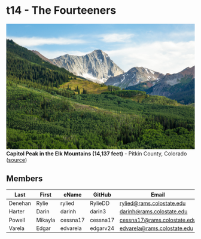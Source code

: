 # t14 - The Fourteeners

![Capitol Peak](team/images/CapitolPeak.jpg)
**Capitol Peak in the Elk Mountains (14,137 feet)** - Pitkin County, Colorado ([source](https://www.flickr.com/photos/twilberding/48722571706/in/photolist-2herV6L-xvg9J-rZLG2-R4LGuG-VbA5JN-sjzRz1-VbA53N-RezZz9-uUsST1-sMdroQ-UufZCN-VbA3Nd-UufZS5-y7mY94-uTqiN2-4QG3zj-rYwwH4-z1Wd9d-24VjTyv-7Xjj4n-7YsgTC-t6Erku-EXGqUv-z4eJK6-QWFRJy-z541CR-4QBQfK-waUYNN-UufZYh-yLCCAy-4QBPZg-DcLT3-dNxsB9-sAyzMp-bnZE8H-tUSfvv-8Afae8-yLCyXm-oqgDwg-6uYtLX-8AhVSW-8AipsW-8AhVFA-8AeQC2-FN2LcH-FnVwgs-FDRy3h-ESAbZC-FnVnW1-qpDBsb)) 

## Members
| Last | First | eName | GitHub | Email |
| ---- | ----- | ----- | ------ | ----- |
| Denehan | Rylie | rylied | RylieDD | rylied@rams.colostate.edu |
| Harter | Darin | darinh | darin3 | darinh@rams.colostate.edu |
| Powell | Mikayla | cessna17 | cessna17 | cessna17@rams.colostate.edu |
| Varela | Edgar | edvarela | edgarv24 | edvarela@rams.colostate.edu |
